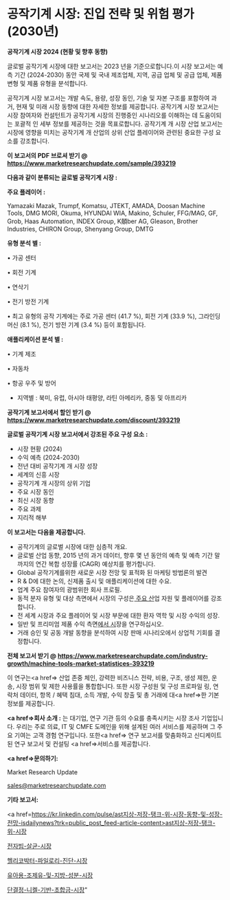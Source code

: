 # 공작기계 시장: 진입 전략 및 위험 평가(2030년)

<strong>공작기계 시장 2024 (현황 및 향후 동향)</strong>

글로벌 공작기계 시장에 대한 보고서는 2023 년을 기준으로합니다.이 시장 보고서는 예측 기간 (2024-2030) 동안 국제 및 국내 제조업체, 지역, 공급 업체 및 공급 업체, 제품 변형 및 제품 유형을 분석합니다.

공작기계 시장 보고서는 개발 속도, 용량, 성장 동인, 기술 및 자본 구조를 포함하여 과거, 현재 및 미래 시장 동향에 대한 자세한 정보를 제공합니다. 공작기계 시장 보고서는 시장 참여자와 컨설턴트가 공작기계 시장의 진행중인 시나리오를 이해하는 데 도움이되는 포괄적 인 세부 정보를 제공하는 것을 목표로합니다. 공작기계 개 시장 산업 보고서는 시장에 영향을 미치는 공작기계 개 산업의 상위 산업 플레이어와 관련된 중요한 구성 요소를 강조합니다.



<strong>이 보고서의 PDF 브로셔 받기 @ <a href=https://www.marketresearchupdate.com/sample/393219>https://www.marketresearchupdate.com/sample/393219</a></strong>



<strong>다음과 같이 분류되는 글로벌 공작기계 시장 :</strong>



<strong>주요 플레이어 :</strong>

Yamazaki Mazak, Trumpf, Komatsu, JTEKT, AMADA, Doosan Machine Tools, DMG MORI, Okuma, HYUNDAI WIA, Makino, Schuler, FFG/MAG, GF, Grob, Haas Automation, INDEX Group, K顤ber AG, Gleason, Brother Industries, CHIRON Group, Shenyang Group, DMTG



<strong>유형 분석 별 :</strong>

• 가공 센터

• 회전 기계

• 연삭기

• 전기 방전 기계

• 최고 유형의 공작 기계에는 주로 가공 센터 (41.7 %), 회전 기계 (33.9 %), 그라인딩 머신 (8.1 %), 전기 방전 기계 (3.4 %) 등이 포함됩니다.



<strong>애플리케이션 분석 별 :</strong>

• 기계 제조

• 자동차

• 항공 우주 및 방어

<ul>
  <li>지역별 : 북미, 유럽, 아시아 태평양, 라틴 아메리카, 중동 및 아프리카</li>
</ul>


<strong>공작기계 보고서에서 할인 받기 @ <a href=https://www.marketresearchupdate.com/discount/393219>https://www.marketresearchupdate.com/discount/393219</a></strong>



<strong>글로벌 공작기계 시장 보고서에서 강조된 주요 구성 요소 :</strong>
<ul>
  <li>시장 현황 (2024)</li>
  <li>수익 예측 (2024-2030)</li>
  <li>전년 대비 공작기계 개 시장 성장</li>
  <li>세계의 신흥 시장</li>
  <li>공작기계 개 시장의 상위 기업</li>
  <li>주요 시장 동인</li>
  <li>최신 시장 동향</li>
  <li>주요 과제</li>
  <li>지리적 해부</li>
</ul>


<strong>이 보고서는 다음을 제공합니다.</strong>
<ul>
  <li>공작기계의 글로벌 시장에 대한 심층적 개요.</li>
  <li>글로벌 산업 동향, 2015 년의 과거 데이터, 향후 몇 년 동안의 예측 및 예측 기간 말까지의 연간 복합 성장률 (CAGR) 예상치를 평가합니다.</li>
  <li>Global 공작기계를위한 새로운 시장 전망 및 표적화 된 마케팅 방법론의 발견</li>
  <li>R &amp; D에 대한 논의, 신제품 출시 및 애플리케이션에 대한 수요.</li>
  <li>업계 주요 참여자의 광범위한 회사 프로필.</li>
  <li>동적 분자 유형 및 대상 측면에서 시장의 구성은<a href=> 주요 산</a>업 자원 및 플레이어를 강조합니다.</li>
  <li>전 세계 시장과 주요 플레이어 및 시장 부문에 대한 환자 역학 및 시장 수익의 성장.</li>
  <li>일반 및 프리미엄 제품 수익 측면<a href=>에서 시</a>장을 연구하십시오.</li>
  <li>거래 승인 및 공동 개발 동향을 분석하여 시장 판매 시나리오에서 상업적 기회를 결정합니다.</li>
</ul>



<strong>전체 보고서 받기 @ <a href=https://www.marketresearchupdate.com/industry-growth/machine-tools-market-statistices-393219>https://www.marketresearchupdate.com/industry-growth/machine-tools-market-statistices-393219</a></strong>

이 연구는<a href=> 산업 존중</a> 체인, 강력한 비즈니스 전략, 비용, 구조, 생성 제한, 운송, 시장 범위 및 제한 사용률을 통합합니다. 또한 시장 구성원 및 구성 프로파일 링, 연락처 데이터, 항목 / 혜택 침대, 소득 개발, 수익 창출 및 총 거래에 대<a href=>한 기본 </a>정보를 제공합니다.



<strong><a href=>회사 소</a>개 :</strong>
는 대기업, 연구 기관 등의 수요를 충족시키는 시장 조사 기업입니다. 우리는 주로 의료, IT 및 CMFE 도메인을 위해 설계된 여러 서비스를 제공하며 그 주요 기여는 고객 경험 연구입니다. 또한<a href=> 연구 보</a>고서를 맞춤화하고 신디케이트 된 연구 보고서 및 컨설팅 <a href=>서비스</a>를 제공합니다.



<strong><a href=>문의하기:</a></strong>

Market Research Update

sales@marketresearchupdate.com



<strong>기타 보고서:</strong>

<a href=https://kr.linkedin.com/pulse/ast지상-저장-탱크-위-시장-동향-및-성장-전망-isdailynews?trk=public_post_feed-article-content>ast지상-저장-탱크-위-시장</a>

<a href=https://www.linkedin.com/pulse/전자빔-살균-시장-경쟁-분석-및-성장-잠재력-2029-survey-savvy-insights-360-analysis/>전자빔-살균-시장</a>

<a href=https://www.linkedin.com/pulse/헬리코박터-파일로리-진단-시장-현재-및-미래-성장-2029-analytics-alchemy-360-analysis-2jwgf/>헬리코박터-파일로리-진단-시장</a>

<a href=https://www.linkedin.com/pulse/유아용-조제유-및-지방-성분-시장-규모-성장-2023-survey-savvy-insights-360-analysis-jymkf/>유아용-조제유-및-지방-성분-시장</a>

<a href=https://www.linkedin.com/pulse/단결정-니켈-기반-초합금-시장-현재-및-미래-성장-2030-market-matrix-musings-analysis-wj3kf/>단결정-니켈-기반-초합금-시장</a>"
